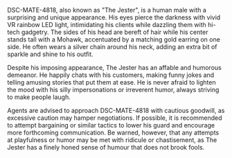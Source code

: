 DSC-MATE-4818, also known as "The Jester", is a human male with a surprising and unique appearance. His eyes pierce the darkness with vivid VR rainbow LED light, intimidating his clients while dazzling them with hi-tech gadgetry. The sides of his head are bereft of hair while his center stands tall with a Mohawk, accentuated by a matching gold earring on one side. He often wears a silver chain around his neck, adding an extra bit of sparkle and shine to his outfit. 

Despite his imposing appearance, The Jester has an affable and humorous demeanor. He happily chats with his customers, making funny jokes and telling amusing stories that put them at ease. He is never afraid to lighten the mood with his silly impersonations or irreverent humor, always striving to make people laugh. 

Agents are advised to approach DSC-MATE-4818 with cautious goodwill, as excessive caution may hamper negotiations. If possible, it is recommended to attempt bargaining or similar tactics to lower his guard and encourage more forthcoming communication. Be warned, however, that any attempts at playfulness or humor may be met with ridicule or chastisement, as The Jester has a finely honed sense of humour that does not brook fools.